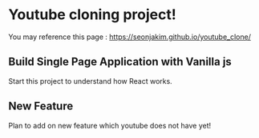 # Youtube cloning project!

You may reference this page : https://seonjakim.github.io/youtube_clone/

## Build Single Page Application with Vanilla js

Start this project to understand how React works.

## New Feature

Plan to add on new feature which youtube does not have yet!